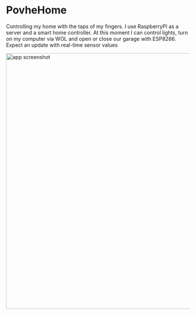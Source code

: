 # PovheHome

Controlling my home with the taps of my fingers. I use RaspberryPI as a server and a smart home controller.
At this moment I can control lights, turn on my computer via WOL and open or close our garage with ESP8266.
Expect an update with real-time sensor values


<img src="https://i.imgur.com/ZqcZBSL.png" alt="app screenshot" height="700px"/>
